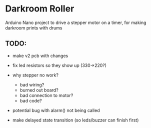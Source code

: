 # Darkroom Roller
Arduino Nano project to drive a stepper motor on a timer, for making darkroom prints with drums

## TODO:
 - make v2 pcb with changes

 - fix led resistors so they show up (330->220?)
 - why stepper no work?
    - bad wiring?
    - burned out board?
    - bad connection to motor?
    - bad code?

 - potential bug with alarm() not being called

 - make delayed state transition (so leds/buzzer can finish first)
